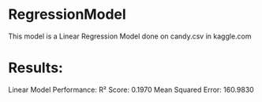# RegressionModel
This model is a Linear Regression Model done on candy.csv in kaggle.com
# Results: 
Linear Model Performance:
R² Score: 0.1970
Mean Squared Error: 160.9830
